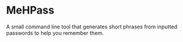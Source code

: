 # MeHPass
A small command line tool that generates short phrases from inputted passwords to help you remember them.
